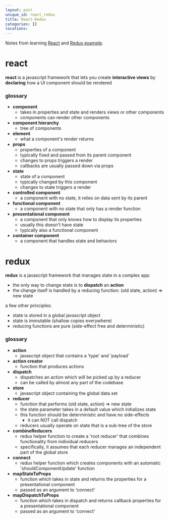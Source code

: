 ```yaml
---
layout: post
unique_id: react_redux
title: React-Redux
categories: []
locations: 
---
```


Notes from learning [React](https://facebook.github.io/react/tutorial/tutorial.html#getting-started) and [Redux example](http://redux.js.org/docs/basics/).

# react

**react** is a javascript framework that lets you create **interactive views** by **declaring** how a UI component should be rendered

### glossary

* **component**
  * takes in properties and state and renders views or other components
  * components can render other components
* **component hierarchy**
  * tree of components
* **element**
  * what a component's render returns
* **props**
  * properties of a component
  * typically fixed and passed from its parent component
  * changes to props triggers a render
  * callbacks are usually passed down via props
* **state**
  * state of a component
  * typically changed by this component
  * changes to state triggers a render
* **controlled component**
  * a component with no state, it relies on data sent by its parent
* **functional component**
  * a component with no state that only has a render function
* **presentational component**
  * a component that only knows how to display its properties
  * usually this doesn't have state
  * typically also a functional component
* **container component**
  * a component that handles state and behaviors

# redux

**redux** is a javascript framework that manages state in a complex app:
* the only way to change state is to **dispatch** an **action**
* the change itself is handled by a reducing function: (old state, action) => new state

a few other principles:
* state is stored in a global javascript object
* state is immutable (shallow copies everywhere)
* reducing functions are pure (side-effect free and deterministic)

### glossary

* **action**
  * javascript object that contains a 'type' and 'payload'
* **action creator**
  * function that produces actions
* **dispatch**
  * dispatches an action which will be picked up by a reducer
  * can be called by almost any part of the codebase
* **store**
  * javascript object containing the global data set
* **reducer**
  * function that performs (old state, action) => new state
  * the state parameter takes in a default value which initializes state
  * this function should be deterministic and have no side-effects
    * it can NOT call dispatch
  * reducers usually operate on state that is a sub-tree of the store
* **combineReducers**
  * redux helper function to create a 'root reducer' that combines functionality from individual reducers
  * specifically, it assumes that each reducer manages an independent part of the global store
* **connect**
  * redux helper function which creates components with an automatic 'shouldComponentUpdate' function
* **mapStateToProps**
  * function which takes in state and returns the properties for a presentational component
  * passed as an argument to 'connect'
* **mapDispatchToProps**
  * function which takes in dispatch and returns callback properties for a presentational component
  * passed as an argument to 'connect'

